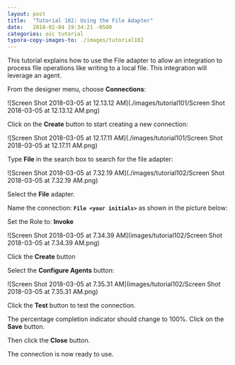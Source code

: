 ```yaml
---
layout: post
title:  "Tutorial 102: Using the File Adapter"
date:   2018-02-04 19:34:21 -0500
categories: oic tutorial 
typora-copy-images-to: ./images/tutorial102
---
```

This tutorial explains how to use the File adapter to allow an integration to process file operations like writing to a local file. This integration will leverage an agent. 

From the designer menu, choose **Connections**:

![Screen Shot 2018-03-05 at 12.13.12 AM](./images/tutorial101/Screen Shot 2018-03-05 at 12.13.12 AM.png)

Click on the **Create** button to start creating a new connection:

![Screen Shot 2018-03-05 at 12.17.11 AM](./images/tutorial101/Screen Shot 2018-03-05 at 12.17.11 AM.png)

Type **File** in the search box to search for the file adapter:

![Screen Shot 2018-03-05 at 7.32.19 AM](./images/tutorial102/Screen Shot 2018-03-05 at 7.32.19 AM.png)

Select the **File** adapter.

Name the connection: **`File <your initials>`** as shown in the picture below:

Set the Role to: **Invoke**

![Screen Shot 2018-03-05 at 7.34.39 AM](images/tutorial102/Screen Shot 2018-03-05 at 7.34.39 AM.png)

Click the **Create** button

Select the **Configure Agents** button:

![Screen Shot 2018-03-05 at 7.35.31 AM](images/tutorial102/Screen Shot 2018-03-05 at 7.35.31 AM.png)





Click the **Test** button to test the connection. 



The percentage completion indicator should change to 100%. Click on the **Save** button.



Then click the **Close** button.



The connection is now ready to use.